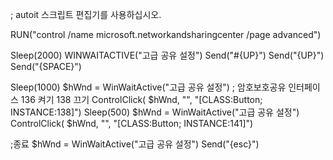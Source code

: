 ; autoit 스크립트 편집기를 사용하십시오.

RUN("control /name microsoft.networkandsharingcenter /page advanced")


Sleep(2000)
WINWAITACTIVE("고급 공유 설정")
Send("#{UP}")
Send("{UP}")
Send("{SPACE}")

Sleep(1000)
$hWnd = WinWaitActive("고급 공유 설정")
; 암호보호공유 인터페이스 136 켜기 138 끄기
ControlClick( $hWnd, "", "[CLASS:Button; INSTANCE:138]")
Sleep(500)
$hWnd = WinWaitActive("고급 공유 설정")
ControlClick( $hWnd, "", "[CLASS:Button; INSTANCE:141]")

;종료
$hWnd = WinWaitActive("고급 공유 설정")
Send("{esc}")
